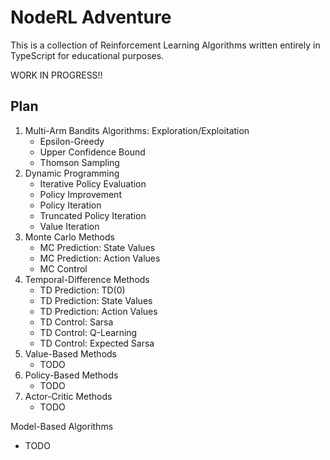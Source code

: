 # NodeRL Adventure

This is a collection of Reinforcement Learning Algorithms written entirely in TypeScript for educational purposes.

WORK IN PROGRESS!!

## Plan

1. Multi-Arm Bandits Algorithms: Exploration/Exploitation
   * Epsilon-Greedy
   * Upper Confidence Bound
   * Thomson Sampling
2. Dynamic Programming
   * Iterative Policy Evaluation
   * Policy Improvement
   * Policy Iteration
   * Truncated Policy Iteration
   * Value Iteration
3. Monte Carlo Methods
   * MC Prediction: State Values
   * MC Prediction: Action Values
   * MC Control
4. Temporal-Difference Methods
   * TD Prediction: TD(0)
   * TD Prediction: State Values
   * TD Prediction: Action Values
   * TD Control: Sarsa
   * TD Control: Q-Learning
   * TD Control: Expected Sarsa
5. Value-Based Methods
   * TODO
6. Policy-Based Methods
   * TODO
7. Actor-Critic Methods
   * TODO

Model-Based Algorithms
   * TODO

